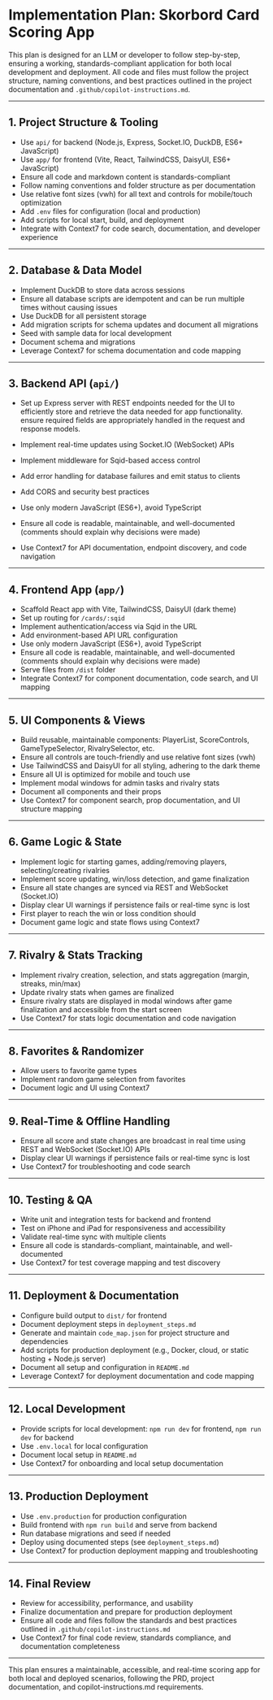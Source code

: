 # Implementation Plan: Skorbord Card Scoring App

This plan is designed for an LLM or developer to follow step-by-step, ensuring a working, standards-compliant application for both local development and deployment. All code and files must follow the project structure, naming conventions, and best practices outlined in the project documentation and `.github/copilot-instructions.md`.

---

## 1. Project Structure & Tooling

- Use `api/` for backend (Node.js, Express, Socket.IO, DuckDB, ES6+ JavaScript)
- Use `app/` for frontend (Vite, React, TailwindCSS, DaisyUI, ES6+ JavaScript)
- Ensure all code and markdown content is standards-compliant
- Follow naming conventions and folder structure as per documentation
- Use relative font sizes (vwh) for all text and controls for mobile/touch optimization
- Add `.env` files for configuration (local and production)
- Add scripts for local start, build, and deployment
- Integrate with Context7 for code search, documentation, and developer experience

---

## 2. Database & Data Model

- Implement DuckDB to store data across sessions
- Ensure all database scripts are idempotent and can be run multiple times without causing issues
- Use DuckDB for all persistent storage
- Add migration scripts for schema updates and document all migrations
- Seed with sample data for local development
- Document schema and migrations
- Leverage Context7 for schema documentation and code mapping

---

## 3. Backend API (`api/`)

- Set up Express server with REST endpoints needed for the UI to efficiently store and retrieve the data needed for app functionality. ensure required fields are appropriately handled in the request and response models.
- Implement real-time updates using Socket.IO (WebSocket) APIs
- Implement middleware for Sqid-based access control
- Add error handling for database failures and emit status to clients
- Add CORS and security best practices
- Use only modern JavaScript (ES6+), avoid TypeScript
- Ensure all code is readable, maintainable, and well-documented (comments should explain why decisions were made)

- Use Context7 for API documentation, endpoint discovery, and code navigation

---

## 4. Frontend App (`app/`)

- Scaffold React app with Vite, TailwindCSS, DaisyUI (dark theme)
- Set up routing for `/cards/:sqid`
- Implement authentication/access via Sqid in the URL
- Add environment-based API URL configuration
- Use only modern JavaScript (ES6+), avoid TypeScript
- Ensure all code is readable, maintainable, and well-documented (comments should explain why decisions were made)
- Serve files from `/dist` folder
- Integrate Context7 for component documentation, code search, and UI mapping

---

## 5. UI Components & Views

- Build reusable, maintainable components: PlayerList, ScoreControls, GameTypeSelector, RivalrySelector, etc.
- Ensure all controls are touch-friendly and use relative font sizes (vwh)
- Use TailwindCSS and DaisyUI for all styling, adhering to the dark theme
- Ensure all UI is optimized for mobile and touch use
- Implement modal windows for admin tasks and rivalry stats
- Document all components and their props
- Use Context7 for component search, prop documentation, and UI structure mapping

---

## 6. Game Logic & State

- Implement logic for starting games, adding/removing players, selecting/creating rivalries
- Implement score updating, win/loss detection, and game finalization
- Ensure all state changes are synced via REST and WebSocket (Socket.IO)
- Display clear UI warnings if persistence fails or real-time sync is lost
- First player to reach the win or loss condition should 
- Document game logic and state flows using Context7

---

## 7. Rivalry & Stats Tracking

- Implement rivalry creation, selection, and stats aggregation (margin, streaks, min/max)
- Update rivalry stats when games are finalized
- Ensure rivalry stats are displayed in modal windows after game finalization and accessible from the start screen
- Use Context7 for stats logic documentation and code navigation

---

## 8. Favorites & Randomizer

- Allow users to favorite game types
- Implement random game selection from favorites
- Document logic and UI using Context7

---

## 9. Real-Time & Offline Handling

- Ensure all score and state changes are broadcast in real time using REST and WebSocket (Socket.IO) APIs
- Display clear UI warnings if persistence fails or real-time sync is lost
- Use Context7 for troubleshooting and code search

---

## 10. Testing & QA

- Write unit and integration tests for backend and frontend
- Test on iPhone and iPad for responsiveness and accessibility
- Validate real-time sync with multiple clients
- Ensure all code is standards-compliant, maintainable, and well-documented
- Use Context7 for test coverage mapping and test discovery

---

## 11. Deployment & Documentation

- Configure build output to `dist/` for frontend
- Document deployment steps in `deployment_steps.md`
- Generate and maintain `code_map.json` for project structure and dependencies
- Add scripts for production deployment (e.g., Docker, cloud, or static hosting + Node.js server)
- Document all setup and configuration in `README.md`
- Leverage Context7 for deployment documentation and code mapping

---

## 12. Local Development

- Provide scripts for local development: `npm run dev` for frontend, `npm run dev` for backend
- Use `.env.local` for local configuration
- Document local setup in `README.md`
- Use Context7 for onboarding and local setup documentation

---

## 13. Production Deployment

- Use `.env.production` for production configuration
- Build frontend with `npm run build` and serve from backend
- Run database migrations and seed if needed
- Deploy using documented steps (see `deployment_steps.md`)
- Use Context7 for production deployment mapping and troubleshooting

---

## 14. Final Review

- Review for accessibility, performance, and usability
- Finalize documentation and prepare for production deployment
- Ensure all code and files follow the standards and best practices outlined in `.github/copilot-instructions.md`
- Use Context7 for final code review, standards compliance, and documentation completeness

---

This plan ensures a maintainable, accessible, and real-time scoring app for both local and deployed scenarios, following the PRD, project documentation, and copilot-instructions.md requirements.
